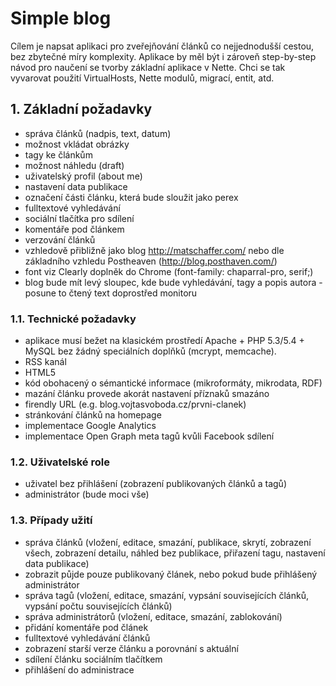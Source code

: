 # Simple blog

Cílem je napsat aplikaci pro zveřejňování článků co nejjednodušší cestou, bez zbytečné míry komplexity. 
Aplikace by měl být i zároveň step-by-step návod pro naučení se tvorby základní aplikace v Nette. 
Chci se tak vyvarovat použití VirtualHosts, Nette modulů, migrací, entit, atd.

## 1. Základní požadavky

- správa článků (nadpis, text, datum)
- možnost vkládat obrázky
- tagy ke článkům
- možnost náhledu (draft)
- uživatelský profil (about me)
- nastavení data publikace
- označení části článku, která bude sloužit jako perex
- fulltextové vyhledávání
- sociální tlačítka pro sdílení
- komentáře pod článkem
- verzování článků
- vzhledově přibližně jako blog http://matschaffer.com/ nebo dle základního vzhledu Postheaven (http://blog.posthaven.com/)
- font viz Clearly doplněk do Chrome (font-family: chaparral-pro, serif;)
- blog bude mít levý sloupec, kde bude vyhledávání, tagy a popis autora - posune to čtený text doprostřed monitoru

### 1.1. Technické požadavky

- aplikace musí bežet na klasickém prostředí Apache + PHP 5.3/5.4 + MySQL bez žádný speciálních doplňků (mcrypt, memcache).
- RSS kanál
- HTML5
- kód obohacený o sémantické informace (mikroformáty, mikrodata, RDF)
- mazání článku provede akorát nastavení příznaků smazáno
- firendly URL (e.g. blog.vojtasvoboda.cz/prvni-clanek)
- stránkování článků na homepage
- implementace Google Analytics
- implementace Open Graph meta tagů kvůli Facebook sdílení

### 1.2. Uživatelské role

- uživatel bez přihlášení (zobrazení publikovaných článků a tagů)
- administrátor (bude moci vše)

### 1.3. Případy užití

- správa článků (vložení, editace, smazání, publikace, skrytí, zobrazení všech, zobrazení detailu, náhled bez publikace, přiřazení tagu, nastavení data publikace)
- zobrazit půjde pouze publikovaný článek, nebo pokud bude přihlášený administrátor
- správa tagů (vložení, editace, smazání, vypsání souvisejících článků, vypsání počtu souvisejících článků)
- správa administrátorů (vložení, editace, smazání, zablokování)
- přidání komentáře pod článek
- fulltextové vyhledávání článků
- zobrazení starší verze článku a porovnání s aktuální
- sdílení článku sociálním tlačítkem
- přihlášení do administrace
